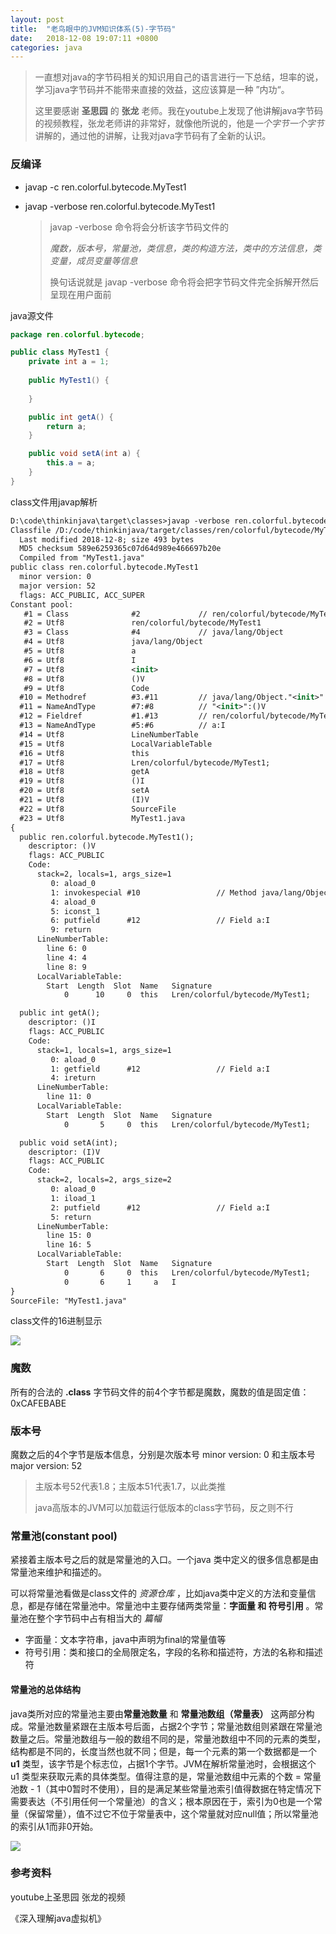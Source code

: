 ```yaml
---
layout: post
title:  "老鸟眼中的JVM知识体系(5)-字节码"
date:	2018-12-08 19:07:11 +0800
categories: java
---
```


> 一直想对java的字节码相关的知识用自己的语言进行一下总结，坦率的说，学习java字节码并不能带来直接的效益，这应该算是一种 ”内功“。
>
> 这里要感谢 **圣思园** 的 **张龙** 老师。我在youtube上发现了他讲解java字节码的视频教程，张龙老师讲的非常好，就像他所说的，他是*一个字节一个字节* 讲解的，通过他的讲解，让我对java字节码有了全新的认识。



### 反编译

* javap -c ren.colorful.bytecode.MyTest1

* javap -verbose ren.colorful.bytecode.MyTest1

  > javap -verbose 命令将会分析该字节码文件的 
  >
  > *魔数，版本号，常量池，类信息，类的构造方法，类中的方法信息，类变量，成员变量等信息*
  >
  > 换句话说就是 javap -verbose 命令将会把字节码文件完全拆解开然后呈现在用户面前

java源文件

```java
package ren.colorful.bytecode;

public class MyTest1 {
	private int a = 1;
	
	public MyTest1() {
		
	}

	public int getA() {
		return a;
	}

	public void setA(int a) {
		this.a = a;
	}
}
```

class文件用javap解析

```xml
D:\code\thinkinjava\target\classes>javap -verbose ren.colorful.bytecode.MyTest1
Classfile /D:/code/thinkinjava/target/classes/ren/colorful/bytecode/MyTest1.class
  Last modified 2018-12-8; size 493 bytes
  MD5 checksum 589e6259365c07d64d989e466697b20e
  Compiled from "MyTest1.java"
public class ren.colorful.bytecode.MyTest1
  minor version: 0
  major version: 52
  flags: ACC_PUBLIC, ACC_SUPER
Constant pool:
   #1 = Class              #2             // ren/colorful/bytecode/MyTest1
   #2 = Utf8               ren/colorful/bytecode/MyTest1
   #3 = Class              #4             // java/lang/Object
   #4 = Utf8               java/lang/Object
   #5 = Utf8               a
   #6 = Utf8               I
   #7 = Utf8               <init>
   #8 = Utf8               ()V
   #9 = Utf8               Code
  #10 = Methodref          #3.#11         // java/lang/Object."<init>":()V
  #11 = NameAndType        #7:#8          // "<init>":()V
  #12 = Fieldref           #1.#13         // ren/colorful/bytecode/MyTest1.a:I
  #13 = NameAndType        #5:#6          // a:I
  #14 = Utf8               LineNumberTable
  #15 = Utf8               LocalVariableTable
  #16 = Utf8               this
  #17 = Utf8               Lren/colorful/bytecode/MyTest1;
  #18 = Utf8               getA
  #19 = Utf8               ()I
  #20 = Utf8               setA
  #21 = Utf8               (I)V
  #22 = Utf8               SourceFile
  #23 = Utf8               MyTest1.java
{
  public ren.colorful.bytecode.MyTest1();
    descriptor: ()V
    flags: ACC_PUBLIC
    Code:
      stack=2, locals=1, args_size=1
         0: aload_0
         1: invokespecial #10                 // Method java/lang/Object."<init>":()V
         4: aload_0
         5: iconst_1
         6: putfield      #12                 // Field a:I
         9: return
      LineNumberTable:
        line 6: 0
        line 4: 4
        line 8: 9
      LocalVariableTable:
        Start  Length  Slot  Name   Signature
            0      10     0  this   Lren/colorful/bytecode/MyTest1;

  public int getA();
    descriptor: ()I
    flags: ACC_PUBLIC
    Code:
      stack=1, locals=1, args_size=1
         0: aload_0
         1: getfield      #12                 // Field a:I
         4: ireturn
      LineNumberTable:
        line 11: 0
      LocalVariableTable:
        Start  Length  Slot  Name   Signature
            0       5     0  this   Lren/colorful/bytecode/MyTest1;

  public void setA(int);
    descriptor: (I)V
    flags: ACC_PUBLIC
    Code:
      stack=2, locals=2, args_size=2
         0: aload_0
         1: iload_1
         2: putfield      #12                 // Field a:I
         5: return
      LineNumberTable:
        line 15: 0
        line 16: 5
      LocalVariableTable:
        Start  Length  Slot  Name   Signature
            0       6     0  this   Lren/colorful/bytecode/MyTest1;
            0       6     1     a   I
}
SourceFile: "MyTest1.java"
```

class文件的16进制显示

![](D:\code\myBog\source\image\JVM6.PNG)





### 魔数

所有的合法的 **.class** 字节码文件的前4个字节都是魔数，魔数的值是固定值：0xCAFEBABE



### 版本号

魔数之后的4个字节是版本信息，分别是次版本号 minor version: 0 和主版本号 major version: 52

> 主版本号52代表1.8；主版本51代表1.7，以此类推
>
> java高版本的JVM可以加载运行低版本的class字节码，反之则不行



### 常量池(constant pool)

紧接着主版本号之后的就是常量池的入口。一个java 类中定义的很多信息都是由常量池来维护和描述的。

可以将常量池看做是class文件的 *资源仓库* ，比如java类中定义的方法和变量信息，都是存储在常量池中。常量池中主要存储两类常量：**字面量 和 符号引用** 。常量池在整个字节码中占有相当大的 *篇幅*

* 字面量：文本字符串，java中声明为final的常量值等
* 符号引用：类和接口的全局限定名，字段的名称和描述符，方法的名称和描述符

#### 常量池的总体结构

java类所对应的常量池主要由**常量池数量** 和 **常量池数组（常量表）** 这两部分构成。常量池数量紧跟在主版本号后面，占据2个字节；常量池数组则紧跟在常量池数量之后。常量池数组与一般的数组不同的是，常量池数组中不同的元素的类型，结构都是不同的，长度当然也就不同；但是，每一个元素的第一个数据都是一个 **u1** 类型，该字节是个标志位，占据1个字节。JVM在解析常量池时，会根据这个 u1 类型来获取元素的具体类型。值得注意的是，常量池数组中元素的个数 = 常量池数 - 1（其中0暂时不使用），目的是满足某些常量池索引值得数据在特定情况下需要表达（不引用任何一个常量池）的含义；根本原因在于，索引为0也是一个常量（保留常量），值不过它不位于常量表中，这个常量就对应null值；所以常量池的索引从1而非0开始。

![](D:\code\myBog\source\image\JVM5.PNG)



### 参考资料

youtube上圣思园 张龙的视频

《深入理解java虚拟机》